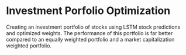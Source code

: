 # Investment Porfolio Optimization

Creating an investment portfolio of stocks using LSTM stock predictions and optimized weights. The performance of this portfolio is far better compared to an equally weighted portfolio and a market capitalization weighted portfolio.
